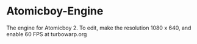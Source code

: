 # Atomicboy-Engine
The engine for Atomicboy 2.
To edit, make the resolution 1080 x 640, and enable 60 FPS at turbowarp.org

